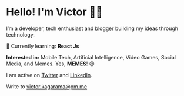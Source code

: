 # Hello! I'm Victor 👋🏾
I’m a developer, tech enthusiast and [blogger](https://dev.to/victorkagarama) building my ideas through technology.

📖️ Currently learning: **React Js** <br>

**Interested in:** Mobile Tech, Artificial Intelligence, Video Games, Social Media, and Memes. Yes, **MEMES**! 😃

I am active on [Twitter](https://twitter.com/victorkagarama) and [LinkedIn](https://linkedin.com/in/victorkagarama). 

Write to victor.kagarama@pm.me

